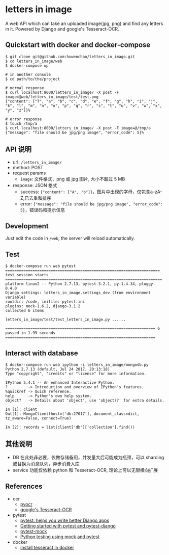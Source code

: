 # letters in image

A web API which can take an uploaded image(jpg, png) and find any letters in it. Powered by Django and google's Tesseract-OCR.

## Quickstart with docker and docker-compose

```
$ git clone git@github.com:huwenchao/letters_in_image.git
$ cd letters_in_image/web
$ docker-compose up

# in another console
$ cd path/to/the/project

# normal response
$ curl localhost:8000/letters_in_image/ -X post -F image=@web/letters_in_image/test/test.png
{"content": ["T", "a", "b", "c", "d", "e", "f", "g", "h", "i", "j", "k", "l", "m", "n", "o", "p", "q", "r", "s", "t", "u", "v", "w", "x", "y", "z"]}%

# error response
$ touch /tmp/a
$ curl localhost:8000/letters_in_image/ -X post -F image=@/tmp/a
{"message": "file should be jpg/png image", "error_code": 5}%
```

## API 说明

- url: `/letters_in_image/`
- method: POST
- request params
	- `image`: 文件格式，png 或 jpg 图片, 大小不超过 5 MB
- response: JSON 格式
	- success: `{"content": ["A", "b"]}`，图片中出现的字母，仅包含a-zA-Z,已去重和排序
	- error: `{"message": "file should be jpg/png image", "error_code": 5}`，错误码和提示信息

## Development

Just edit the code in `/web`, the server will reload automatically.

## Test

```
$ docker-compose run web pytest
==================================================================== test session starts =====================================================================
platform linux2 -- Python 2.7.13, pytest-3.2.1, py-1.4.34, pluggy-0.4.0
Django settings: letters_in_image.settings_dev (from environment variable)
rootdir: /code, inifile: pytest.ini
plugins: mock-1.6.2, django-3.1.2
collected 6 items

letters_in_image/test/test_letters_in_image.py ......

================================================================== 6 passed in 1.99 seconds ==================================================================
```

## Interact with database

```
$ docker-compose run web ipython -i letters_in_image/mongodb.py
Python 2.7.13 (default, Jul 24 2017, 20:13:18)
Type "copyright", "credits" or "license" for more information.

IPython 5.4.1 -- An enhanced Interactive Python.
?         -> Introduction and overview of IPython's features.
%quickref -> Quick reference.
help      -> Python's own help system.
object?   -> Details about 'object', use 'object??' for extra details.

In [1]: client
Out[1]: MongoClient(host=['db:27017'], document_class=dict, tz_aware=False, connect=True)

In [2]: records = list(client['db']['collection'].find())
```

## 其他说明

- DB 在此处非必要，仅做存储备用，并发量大后可能成为瓶颈，可以 sharding 或替换为消息队列，异步消费入库
- service 功能仅依赖 python 和 Tesseract-OCR, 理论上可以无限横向扩展

## References

- ocr
	- [pyocr](https://github.com/openpaperwork/pyocr)
	- [google's Tesseract-OCR](https://github.com/tesseract-ocr/tesseract)
- pytest
    - [pytest: helps you write better Django apps](https://speakerdeck.com/pelme/pytest-helps-you-write-better-django-apps)
    - [Getting started with pytest and pytest-django](https://pytest-django.readthedocs.io/en/latest/tutorial.html)
    - [pytest-mock](https://github.com/pytest-dev/pytest-mock)
    - [Python testing using mock and pytest](https://www.slideshare.net/surajssd009005/python-testing-using-mock-and-pytest)
- docker
	- [install tesseract in docker](https://hub.docker.com/r/joergpatz/tesseract/~/dockerfile/)
